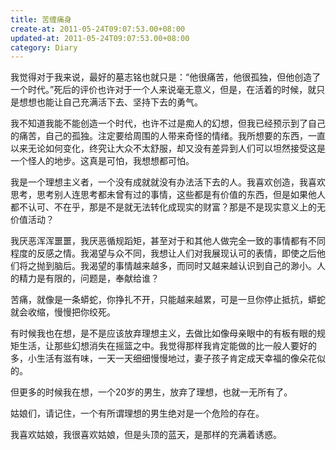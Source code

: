 ```yaml
---
title: 苦缠痛身
create-at: 2011-05-24T09:07:53.00+08:00
updated-at: 2011-05-24T09:07:53.00+08:00
category: Diary
---
```


我觉得对于我来说，最好的墓志铭也就只是：“他很痛苦，他很孤独，但他创造了一个时代。”死后的评价也许对于一个人来说毫无意义，但是，在活着的时候，就只是想想也能让自己充满活下去、坚持下去的勇气。

我不知道我能不能创造一个时代，也许不过是痴人的幻想，但我已经预示到了自己的痛苦，自己的孤独。注定要给周围的人带来奇怪的情绪。我所想要的东西，一直以来无论如何变化，终究让大众不太舒服，却又没有差异到人们可以坦然接受这是一个怪人的地步。这真是可怕，我想想都可怕。

我是一个理想主义者，一个没有成就就没有办法活下去的人。我喜欢创造，我喜欢思考，思考别人连思考都未曾有过的事情，这些都是有价值的东西，但是如果他人都不认可、不在乎，那是不是就无法转化成现实的财富？那是不是现实意义上的无价值活动？

我厌恶浑浑噩噩，我厌恶循规蹈矩，甚至对于和其他人做完全一致的事情都有不同程度的反感之情。我渴望与众不同，我想让人们对我展现认可的表情，即使之后他们将之抛到脑后。我渴望的事情越来越多，而同时又越来越认识到自己的渺小。人的精力是有限的，问题是，奉献给谁？

苦痛，就像是一条蟒蛇，你挣扎不开，只能越来越累，可是一旦你停止抵抗，蟒蛇就会收缩，慢慢把你绞死。

有时候我也在想，是不是应该放弃理想主义，去做比如像母亲眼中的有板有眼的规矩生活，让那些幻想消失在摇篮之中。我觉得那样我肯定能做的比一般人要好的多，小生活有滋有味，一天一天细细慢慢地过，妻子孩子肯定成天幸福的像朵花似的。

但更多的时候我在想，一个20岁的男生，放弃了理想，也就一无所有了。

姑娘们，请记住，一个有所谓理想的男生绝对是一个危险的存在。

我喜欢姑娘，我很喜欢姑娘，但是头顶的蓝天，是那样的充满着诱惑。
